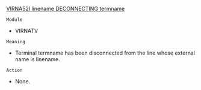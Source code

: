 [VIRNA52I linename DECONNECTING termname](https://virtel.readthedocs.io/en/latest/manuals/virtel/Virtel459MG/messages.html?highlight=VIRNA52I#VIRNA52I)

`Module`
- VIRNATV

`Meaning`
- Terminal termname has been disconnected from the line whose external name is linename.

`Action`
- None.
